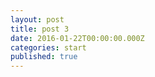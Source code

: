 ```yaml
---
layout: post
title: post 3
date: 2016-01-22T00:00:00.000Z
categories: start
published: true
---
```

